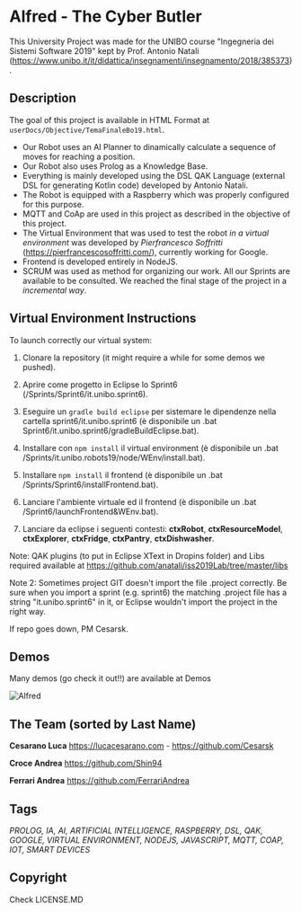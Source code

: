 # Alfred - The Cyber Butler

This University Project was made for the UNIBO course "Ingegneria dei Sistemi Software 2019" kept by Prof. Antonio Natali (https://www.unibo.it/it/didattica/insegnamenti/insegnamento/2018/385373).


## Description
The goal of this project is available in HTML Format at `userDocs/Objective/TemaFinaleBo19.html`.

- Our Robot uses an AI Planner to dinamically calculate a sequence of moves for reaching a position. 
- Our Robot also uses Prolog as a Knowledge Base.
- Everything is mainly developed using the DSL QAK Language (external DSL for generating Kotlin code) developed by Antonio Natali.
- The Robot is equipped with a Raspberry which was properly configured for this purpose.
- MQTT and CoAp are used in this project as described in the objective of this project.
- The Virtual Environment that was used to test the robot *in a virtual environment* was developed by *Pierfrancesco Soffritti* (https://pierfrancescosoffritti.com/), currently working for Google.
- Frontend is developed entirely in NodeJS.
- SCRUM was used as method for organizing our work. All our Sprints are available to be consulted. We reached the final stage of the project in a *incremental way*.


## Virtual Environment Instructions

To launch correctly our virtual system:

1. Clonare la repository (it might require a while for some demos we pushed).

2. Aprire come progetto in Eclipse lo Sprint6 (/Sprints/Sprint6/it.unibo.sprint6).

3. Eseguire un `gradle build eclipse` per sistemare le dipendenze nella cartella sprint6/it.unibo.sprint6 (è disponibile un .bat      Sprint6/it.unibo.sprint6/gradleBuildEclipse.bat).

4. Installare con `npm install` il virtual environment (è disponibile un .bat /Sprints/it.unibo.robots19/node/WEnv/install.bat).

5. Installare `npm install` il frontend (è disponibile un .bat /Sprints/Sprint6/installFrontend.bat).

6. Lanciare l'ambiente virtuale ed il frontend (è disponibile un .bat /Sprint6/launchFrontend&WEnv.bat).

7. Lanciare da eclipse i seguenti contesti: **ctxRobot**, **ctxResourceModel**, **ctxExplorer**, **ctxFridge**, **ctxPantry**, **ctxDishwasher**.

Note: QAK plugins (to put in Eclipse XText in Dropins folder) and Libs required available at https://github.com/anatali/iss2019Lab/tree/master/libs

Note 2: Sometimes project GIT doesn't import the file .project correctly. Be sure when you import a sprint (e.g. sprint6) the matching .project file has a string "it.unibo.sprint6" in it, or Eclipse wouldn't import the project in the right way.

If repo goes down, PM Cesarsk.

## Demos
Many demos (go check it out!!) are available at Demos

![Alfred](https://raw.githubusercontent.com/FerrariAndrea/RaspberryAnotherRobot/master/Demos/Pictures/IMG_20190920_105803.jpg)


## The Team (sorted by Last Name)

**Cesarano Luca** 
https://lucacesarano.com - 
https://github.com/Cesarsk

**Croce Andrea**
https://github.com/Shin94

**Ferrari Andrea**
https://github.com/FerrariAndrea


## Tags
*PROLOG, IA, AI, ARTIFICIAL INTELLIGENCE, RASPBERRY, DSL, QAK, GOOGLE, VIRTUAL ENVIRONMENT, NODEJS, JAVASCRIPT, MQTT, COAP, IOT, SMART DEVICES*


## Copyright
Check LICENSE.MD

